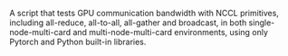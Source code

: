 
A script that tests GPU communication bandwidth with NCCL primitives, including all-reduce, all-to-all, all-gather and broadcast, in both single-node-multi-card and multi-node-multi-card environments, using only Pytorch and Python built-in libraries.
